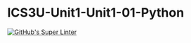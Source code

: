 # ICS3U-Unit1-Unit1-01-Python

[![GitHub's Super Linter](https://github.com/Samuel-Webster-178/ICS3U-Unit1-Unit1-01-Python/workflows/GitHub's%20Super%20Linter/badge.svg)](https://github.com/Samuel-Webster-178/ICS3U-Unit1-Unit1-01-Python/actions)

